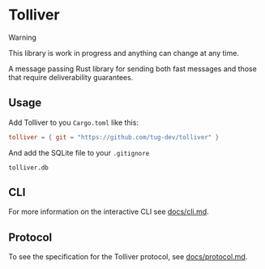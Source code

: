 # Tolliver

> [!WARNING]
> This library is work in progress and anything can change at any time.

A message passing Rust library for sending both fast messages and those that require deliverability guarantees.

## Usage

Add Tolliver to you `Cargo.toml` like this:
```toml
tolliver = { git = "https://github.com/tug-dev/tolliver" }
```

And add the SQLite file to your `.gitignore`
```
tolliver.db
```

## CLI

For more information on the interactive CLI see [docs/cli.md](docs/cli.md).

## Protocol

To see the specification for the Tolliver protocol, see [docs/protocol.md](docs/protocol.md).
